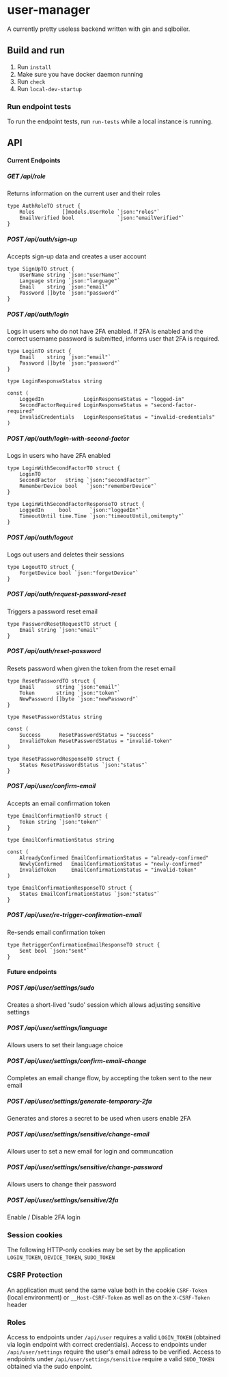 # user-manager
A currently pretty useless backend written with gin and sqlboiler.

## Build and run
1. Run `install`
2. Make sure you have docker daemon running
3. Run `check`
4. Run `local-dev-startup`

### Run endpoint tests
To run the endpoint tests, run `run-tests` while a local instance is running.

## API

#### Current Endpoints
##### GET    /api/role
Returns information on the current user and their roles
```golang
type AuthRoleTO struct {
	Roles         []models.UserRole `json:"roles"`
	EmailVerified bool              `json:"emailVerified"`
}
```
##### POST   /api/auth/sign-up
Accepts sign-up data and creates a user account
```golang
type SignUpTO struct {
	UserName string `json:"userName"`
	Language string `json:"language"`
	Email    string `json:"email"`
	Password []byte `json:"password"`
}
```
##### POST   /api/auth/login
Logs in users who do not have 2FA enabled. If 2FA is enabled and the correct username password is submitted, informs user that 2FA is required.
```golang
type LoginTO struct {
	Email    string `json:"email"`
	Password []byte `json:"password"`
}

type LoginResponseStatus string

const (
	LoggedIn             LoginResponseStatus = "logged-in"
	SecondFactorRequired LoginResponseStatus = "second-factor-required"
	InvalidCredentials   LoginResponseStatus = "invalid-credentials"
)
```
##### POST   /api/auth/login-with-second-factor
Logs in users who have 2FA enabled
```golang
type LoginWithSecondFactorTO struct {
	LoginTO
	SecondFactor   string `json:"secondFactor"`
	RememberDevice bool   `json:"rememberDevice"`
}

type LoginWithSecondFactorResponseTO struct {
	LoggedIn     bool      `json:"loggedIn"`
	TimeoutUntil time.Time `json:"timeoutUntil,omitempty"`
}
```
##### POST   /api/auth/logout
Logs out users and deletes their sessions
```golang
type LogoutTO struct {
	ForgetDevice bool `json:"forgetDevice"`
}
```
##### POST   /api/auth/request-password-reset
Triggers a password reset email
```golang
type PasswordResetRequestTO struct {
	Email string `json:"email"`
}
```
##### POST   /api/auth/reset-password
Resets password when given the token from the reset email
```golang
type ResetPasswordTO struct {
	Email       string `json:"email"`
	Token       string `json:"token"`
	NewPassword []byte `json:"newPassword"`
}

type ResetPasswordStatus string

const (
	Success      ResetPasswordStatus = "success"
	InvalidToken ResetPasswordStatus = "invalid-token"
)

type ResetPasswordResponseTO struct {
	Status ResetPasswordStatus `json:"status"`
}
```
##### POST   /api/user/confirm-email
Accepts an email confirmation token
```golang
type EmailConfirmationTO struct {
	Token string `json:"token"`
}

type EmailConfirmationStatus string

const (
	AlreadyConfirmed EmailConfirmationStatus = "already-confirmed"
	NewlyConfirmed   EmailConfirmationStatus = "newly-confirmed"
	InvalidToken     EmailConfirmationStatus = "invalid-token"
)

type EmailConfirmationResponseTO struct {
	Status EmailConfirmationStatus `json:"status"`
}
```
##### POST   /api/user/re-trigger-confirmation-email
Re-sends email confirmation token
```golang
type RetriggerConfirmationEmailResponseTO struct {
	Sent bool `json:"sent"`
}
```
#### Future endpoints
##### POST   /api/user/settings/sudo
Creates a short-lived 'sudo' session which allows adjusting sensitive settings
##### POST   /api/user/settings/language
Allows users to set their language choice
##### POST   /api/user/settings/confirm-email-change
Completes an email change flow, by accepting the token sent to the new email
##### POST   /api/user/settings/generate-temporary-2fa
Generates and stores a secret to be used when users enable 2FA
##### POST   /api/user/settings/sensitive/change-email
Allows user to set a new email for login and communcation
##### POST   /api/user/settings/sensitive/change-password
Allows users to change their password
##### POST   /api/user/settings/sensitive/2fa
Enable / Disable 2FA login

### Session cookies
The following HTTP-only cookies may be set by the application `LOGIN_TOKEN`, `DEVICE_TOKEN`, `SUDO_TOKEN`
### CSRF Protection
An application must send the same value both in the cookie `CSRF-Token` (local environment) or `__Host-CSRF-Token` as well as on the `X-CSRF-Token` header

### Roles
Access to endpoints under `/api/user` requires a valid `LOGIN_TOKEN` (obtained via login endpoint with correct credentials).
Access to endpoints under `/api/user/settings` require the user's email adress to be verified.
Access to endpoints under `/api/user/settings/sensitive` require a valid `SUDO_TOKEN` obtained via the sudo enpoint.


